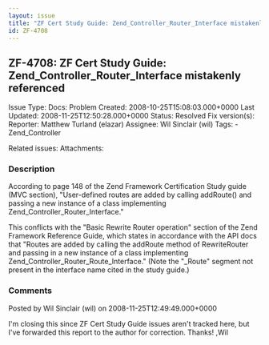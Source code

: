 ```yaml
---
layout: issue
title: "ZF Cert Study Guide: Zend_Controller_Router_Interface mistakenly referenced"
id: ZF-4708
---
```


ZF-4708: ZF Cert Study Guide: Zend\_Controller\_Router\_Interface mistakenly referenced
---------------------------------------------------------------------------------------

 Issue Type: Docs: Problem Created: 2008-10-25T15:08:03.000+0000 Last Updated: 2008-11-25T12:50:28.000+0000 Status: Resolved Fix version(s): 
 Reporter:  Matthew Turland (elazar)  Assignee:  Wil Sinclair (wil)  Tags: - Zend\_Controller
 
 Related issues: 
 Attachments: 
### Description

According to page 148 of the Zend Framework Certification Study guide (MVC section), "User-defined routes are added by calling addRoute() and passing a new instance of a class implementing Zend\_Controller\_Router\_Interface."

This conflicts with the "Basic Rewrite Router operation" section of the Zend Framework Reference Guide, which states in accordance with the API docs that "Routes are added by calling the addRoute method of RewriteRouter and passing in a new instance of a class implementing Zend\_Controller\_Router\_Route\_Interface." (Note the "\_Route" segment not present in the interface name cited in the study guide.)

 

 

### Comments

Posted by Wil Sinclair (wil) on 2008-11-25T12:49:49.000+0000

I'm closing this since ZF Cert Study Guide issues aren't tracked here, but I've forwarded this report to the author for correction. Thanks! ,Wil

 

 